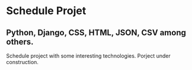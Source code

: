 # Schedule Projet
## Python, Django, CSS, HTML, JSON, CSV among others.

Schedule project with some interesting technologies. Porject under construction.